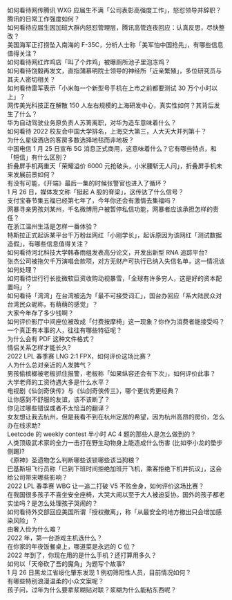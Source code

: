 如何看待网传腾讯 WXG 应届生不满「公司表彰高强度工作」，怒怼领导并辞职？腾讯的日常工作强度如何？  
如何看待应届生因加班大群内怒怼管理层，腾讯高管连夜回应：认真反思，尽快整改？  
美国海军正打捞坠入南海的 F-35C，分析人士称「美军怕中国抢先」，有哪些信息值得关注？  
如何看待网红炸鸡店「叫了个炸鸡」被曝厕所池子里泡冻鸡？  
如何看待饶毅再发文，直指蒲慕明院士领导的神经所「近亲繁殖」，多位研究员与其夫人密切相关？  
如何看待雷军表示「小米每一个新型号手机在上市之前都要测试 30 万个小时以上」？  
网传美光科技正在解散 150 人左右规模的上海研发中心，真实性如何？其背后发生了什么？  
华为自动驾驶业务原负责人苏箐离职，对华为造车意味着什么？  
如何看待 2022 校友会中国大学排名，上海交大第三，人大天大并列第十？  
为什么星级酒店的客房多数选择地毯而非地板？  
中国电信 1 月 25 日宣布 5G 消息正式商用，这意味着什么？它有哪些特点，和「短信」有什么区别？  
折叠屏手机两重天「荣耀溢价 6000 元抢破头，小米腰斩无人问」，折叠屏手机未来发展前景如何？  
有没有可能，《开端》最后一集的时候张警官也进入了循环？  
1 月 26 日，媒体发文称「挺起 A 股的脊梁」，这传达了什么信号？  
支付宝春节集五福已经第七年了，今年你还会有激情去集福吗？  
网暴寻亲男孩刘某州，千名微博用户被暂停私信功能，网暴者应该承担怎样的责任？  
在浙江温州生活是怎样一番体验？  
特斯拉正式起诉某平台千万粉丝网红「小刚学长」，起诉原因为该网红「测试数据造假」，有哪些信息值得关注？  
如何看待河北科技大学韩春雨组发表高分论文，开发出新型 RNA 追踪平台?  
张杰公司被拖欠千万演唱会款项，对方无财产可执行已纳入失信名单，这一情况该如何处理？  
如何看待世行行长批微软巨资收购动视暴雪，「全球有许多穷人，这是好的资本配置吗」？  
如何看待「湾湾」在台湾被选为「最不可接受词汇」，国台办回应「系大陆民众对台湾民众昵称，有萌萌的感觉」？  
大家今年存了多少钱啊？  
如何评价影厅中间座位被改成「付费按摩椅」这一现象？你作为消费者能接受吗？  
一个真正有本事的人，往往有哪些特征呢？  
为什么会有 PDF 这种文件格式？  
情侣关系怎样才能长久?  
2022 LPL 春季赛 LNG 2:1 FPX，如何评价这场比赛？  
人为什么总对亲近的人发脾气？  
男孩偷槟榔被老板抓住报警，老板称「如果纵容还会有下次」，如何评价此事？  
大学老师的工资待遇大多是什么水平？  
电视剧《仙剑奇侠传》与《仙剑奇侠传三》，哪个更优秀更经典？  
让你感到不舒服的友谊，该不该断了？  
你见过哪些错误或者不太恰当的翻译？  
女友想让我去杭州，但是我看不到在杭州定居的希望，因为杭州高昂的房价，怎么办在线求助?  
Leetcode 的 weekly contest 半小时 AC 4 题的那些人是怎么做到的？  
人类顶级武术家的全力一击打在野生动物身上能造成什么伤害 (比如李小龙的垫步侧踢)?  
《原神》圣遗物怎么判断哪些该锁哪些该当狗粮？  
巴基斯坦飞行员称「已到下班时间拒绝加班开飞机，乘客拒绝下机并抗议」，这会给公司带来哪些影响？  
2022 LPL 春季赛 WBG 让一追二打破 V5 不败金身，如何评价这场比赛？  
在我国很多孩子不喜坐安全座椅，大哭大闹以至于大人被迫妥协。国外的孩子都老实坐吗？是怎么处理孩子哭闹的？  
如何看待外交部回应美国所谓「授权撤离」，称「从最安全的地方撤出只会增加感染风险」？  
由奢入俭为什么难？  
2022 年，第一台游戏主机选什么？  
在你家的年夜饭餐桌上，哪道菜是永远的 C 位？  
2022 年到了，你现在用的是什么手机？还打算用多久？  
如何以「天帝砍了吾的魔角」为题写个故事?  
1 月 26 日黑龙江省绥化肇东发现 1 例初筛阳性人员，目前情况如何？  
有哪些特别浪漫温柔的小众文案呢？  
孩子问，过年为什么要拿浆糊贴对联？浆糊为什么能粘东西呢？  
